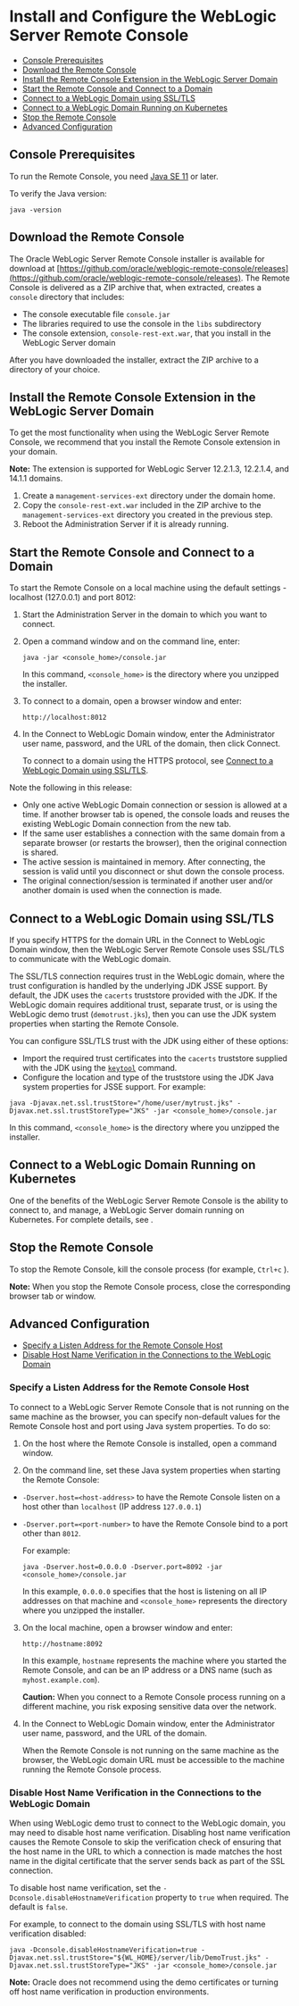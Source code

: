 # Install and Configure the WebLogic Server Remote Console
- [Console Prerequisites](#prerequisites)
- [Download the Remote Console](#download)
- [Install the Remote Console Extension in the WebLogic Server Domain](#extension)
- [Start the Remote Console and Connect to a Domain](#start-connect)
- [Connect to a WebLogic Domain using SSL/TLS](#SSL)
- [Connect to a WebLogic Domain Running on Kubernetes](#k8s)
- [Stop the Remote Console](#stop)
- [Advanced Configuration](#advanced)

## Console Prerequisites <a name ="prerequisites"></a>

To run the Remote Console, you need [Java SE 11](https://www.oracle.com/java/technologies/javase-jdk11-downloads.html) or later.

To verify the Java version:
```
java -version
```

## Download the Remote Console <a name ="download"></a>
The Oracle WebLogic Server Remote Console installer is available for download at [https://github.com/oracle/weblogic-remote-console/releases](https://github.com/oracle/weblogic-remote-console/releases). The Remote Console is delivered as a ZIP archive that, when extracted, creates a `console` directory that includes:
* The console executable file `console.jar`
* The libraries required to use the console in the `libs` subdirectory
* The console extension, `console-rest-ext.war`, that you install in the WebLogic Server domain

After you have downloaded the installer, extract the ZIP archive to a directory of your choice.

## Install the Remote Console Extension in the WebLogic Server Domain <a name ="extension"></a>
To get the most functionality when using the WebLogic Server Remote Console, we recommend that you install the Remote Console extension in your domain.

**Note:** The extension is supported for WebLogic Server 12.2.1.3, 12.2.1.4, and 14.1.1 domains.

1. Create a `management-services-ext` directory under the domain home.
2. Copy the `console-rest-ext.war` included in the ZIP archive to the `management-services-ext` directory you created in the previous step.
3. Reboot the Administration Server if it is already running.

## Start the Remote Console and Connect to a Domain <a name ="start-connect"></a>

To start the Remote Console on a local machine using the default settings - localhost (127.0.0.1) and port 8012:

1. Start the Administration Server in the domain to which you want to connect.

2. Open a command window and on the command line, enter:

    ```
    java -jar <console_home>/console.jar
    ```
    In this command, ``<console_home>`` is the directory where you unzipped the installer.

3. To connect to a domain, open a browser window and enter:
    ```
    http://localhost:8012
    ```
4. In the Connect to WebLogic Domain window, enter the Administrator user name, password, and the URL of the domain, then click Connect.

    To connect to a domain using the HTTPS protocol, see [Connect to a WebLogic Domain using SSL/TLS](#SSL).

Note the following in this release:
* Only one active WebLogic Domain connection or session is allowed at a time. If another browser tab is opened, the console loads and reuses the existing WebLogic Domain connection from the new tab.
* If the same user establishes a connection with the same domain from a separate browser (or restarts the browser), then the original connection is shared.
* The active session is maintained in memory. After connecting, the session is valid until you disconnect or shut down the console process.
* The original connection/session is terminated if another user and/or another domain is used when the connection is made.

## Connect to a WebLogic Domain using SSL/TLS <a name ="SSL"></a>
If you specify HTTPS for the domain URL in the Connect to WebLogic Domain window, then the WebLogic Server Remote Console uses SSL/TLS to communicate with the WebLogic domain.

The SSL/TLS connection requires trust in the WebLogic domain, where the trust configuration is handled by the underlying JDK JSSE support. By default, the JDK uses the `cacerts` truststore provided with the JDK. If the WebLogic domain requires additional trust, separate trust, or is using the WebLogic demo trust (`demotrust.jks`), then you can use the JDK system properties when starting the Remote Console.

You can configure SSL/TLS trust with the JDK using either of these options:
- Import the required trust certificates into the `cacerts` truststore supplied with the JDK using the [`keytool`](https://docs.oracle.com/en/java/javase/11/tools/keytool.html) command.
- Configure the location and type of the truststore using the JDK Java system properties for JSSE support. For example:
```
java -Djavax.net.ssl.trustStore="/home/user/mytrust.jks" -Djavax.net.ssl.trustStoreType="JKS" -jar <console_home>/console.jar
```
In this command, ``<console_home>`` is the directory where you unzipped the installer.

## Connect to a WebLogic Domain Running on Kubernetes<a name ="k8s"></a>
One of the benefits of the WebLogic Server Remote Console is the ability to connect to, and manage, a WebLogic Server domain running on Kubernetes. For complete details, see <link to Operator doc>.

## Stop the Remote Console <a name ="stop"></a>
To stop the Remote Console, kill the console process (for example, `Ctrl+c` ).

**Note:** When you stop the Remote Console process, close the corresponding browser tab or window.

## Advanced Configuration<a name ="advanced"></a>
- [Specify a Listen Address for the Remote Console Host](#remote)
- [Disable Host Name Verification in the Connections to the WebLogic Domain](#hostname)

### Specify a Listen Address for the Remote Console Host<a name ="remote"></a>
To connect to a WebLogic Server Remote Console that is not running on the same machine as the browser, you can specify non-default values for the Remote Console host and port using Java system properties. To do so:

1. On the host where the Remote Console is installed, open a command window.

2. On the command line, set these Java system properties when starting the Remote Console:
* `-Dserver.host=<host-address>` to have the Remote Console listen on a host other than `localhost` (IP address `127.0.0.1`)
* `-Dserver.port=<port-number>` to have the Remote Console bind to a port other than `8012`.

  For example:
  ```
  java -Dserver.host=0.0.0.0 -Dserver.port=8092 -jar <console_home>/console.jar
  ```    
  In this example, `0.0.0.0` specifies that the host is listening on all IP addresses on that machine and ``<console_home>`` represents the directory where you unzipped the installer.

3. On the local machine, open a browser window and enter:

      ```
      http://hostname:8092
      ```
      In this example, `hostname` represents the machine where you started the Remote Console, and can be an IP address or a DNS name (such as `myhost.example.com`).

      **Caution:** When you connect to a Remote Console process running on a different machine, you risk exposing sensitive data over the network.

4. In the Connect to WebLogic Domain window, enter the Administrator user name, password, and the URL of the domain.

      When the Remote Console is not running on the same machine as the browser, the WebLogic domain URL must be accessible to the machine running the Remote Console process.


### Disable Host Name Verification in the Connections to the WebLogic Domain <a name ="hostname"></a>
When using WebLogic demo trust to connect to the WebLogic domain, you may need to disable host name verification. Disabling host name verification causes the Remote Console to skip the verification check of ensuring that the host name in the URL to which a connection is made matches the host name in the digital certificate that the server sends back as part of the SSL connection.

To disable host name verification, set the `-Dconsole.disableHostnameVerification` property to `true` when required. The default is `false`.

For example, to connect to the domain using SSL/TLS with host name verification disabled:
```
java -Dconsole.disableHostnameVerification=true -Djavax.net.ssl.trustStore="${WL_HOME}/server/lib/DemoTrust.jks" -Djavax.net.ssl.trustStoreType="JKS" -jar <console_home>/console.jar
```
**Note:**
Oracle does not recommend using the demo certificates or turning off host
name verification in production environments.
